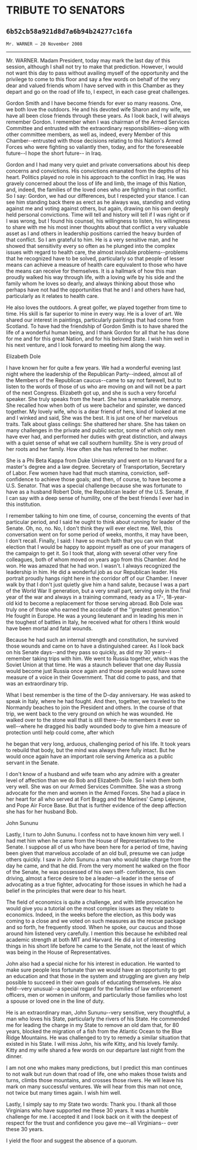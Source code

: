 # TRIBUTE TO SENATORS
## `6b52cb58a921d8d7a6b94b24277c16fa`
`Mr. WARNER — 20 November 2008`

---


Mr. WARNER. Madam President, today may mark the last day of this 
session, although I shall not try to make that prediction. However, I 
would not want this day to pass without availing myself of the 
opportunity and the privilege to come to this floor and say a few words 
on behalf of the very dear and valued friends whom I have served with 
in this Chamber as they depart and go on the road of life to, I expect, 
in each case great challenges.

Gordon Smith and I have become friends for ever so many reasons. One, 
we both love the outdoors. He and his devoted wife Sharon and my wife, 
we have all been close friends through these years. As I look back, I 
will always remember Gordon. I remember when I was chairman of the 
Armed Services Committee and entrusted with the extraordinary 
responsibilities--along with other committee members, as well as, 
indeed, every Member of this Chamber--entrusted with those decisions 
relating to this Nation's Armed Forces who were fighting so valiantly 
then, today, and for the foreseeable future--I hope the short future--
in Iraq.

Gordon and I had many very quiet and private conversations about his 
deep concerns and convictions. His convictions emanated from the depths 
of his heart. Politics played no role in his approach to the conflict 
in Iraq. He was gravely concerned about the loss of life and limb, the 
image of this Nation, and, indeed, the families of the loved ones who 
are fighting in that conflict. So I say: Gordon, we had our 
differences, but I respected your stance. I can see him standing back 
there as erect as he always was, standing and voting against me and 
voting against others, but again, drawing on his own deeply held 
personal convictions. Time will tell and history will tell if I was 
right or if I was wrong, but I found his counsel, his willingness to 
listen, his willingness to share with me his most inner thoughts about 
that conflict a very valuable asset as I and others in leadership 
positions carried the heavy burden of that conflict. So I am grateful 
to him. He is a very sensitive man, and he showed that sensitivity 
every so often as he plunged into the complex issues with regard to 
health care, the almost insoluble problems--problems that he recognized 
have to be solved, particularly so that people of lesser means can 
achieve a measure of health care equivalent to those who have the means 
can receive for themselves. It is a hallmark of how this man proudly 
walked his way through life, with a loving wife by his side and the 
family whom he loves so dearly, and always thinking about those who 
perhaps have not had the opportunities that he and I and others have 
had, particularly as it relates to health care.

He also loves the outdoors. A great golfer, we played together from 
time to time. His skill is far superior to mine in every way. He is a 
lover of art. We shared our interest in paintings, particularly 
paintings that had come from Scotland. To have had the friendship of 
Gordon Smith is to have shared the life of a wonderful human being, and 
I thank Gordon for all that he has done for me and for this great 
Nation, and for his beloved State. I wish him well in his next venture, 
and I look forward to meeting him along the way.
















 Elizabeth Dole


I have known her for quite a few years. We had a wonderful evening 
last night where the leadership of the Republican Party--indeed, almost 
all of the Members of the Republican caucus--came to say not farewell, 
but to listen to the words of those of us who are moving on and will 
not be a part of the next Congress. Elizabeth got up, and she is such a 
very forceful speaker. She truly speaks from the heart. She has a 
remarkable memory. She recalled how when both of us were bachelor and 
spinster, we danced together. My lovely wife, who is a dear friend of 
hers, kind of looked at me and I winked and said, She was the best. It 
is just one of her marvelous traits. Talk about glass ceilings: She 
shattered her share. She has taken on many challenges in the private 
and public sector, some of which only men have ever had, and performed 
her duties with great distinction, and always with a quiet sense of 
what we call southern humility. She is very proud of her roots and her 
family. How often she has referred to her mother.

She is a Phi Beta Kappa from Duke University and went on to Harvard 
for a master's degree and a law degree. Secretary of Transportation, 
Secretary of Labor. Few women have had that much stamina, conviction, 
self-confidence to achieve those goals; and then, of course, to have 
become a U.S. Senator. That was a special challenge because she was 
fortunate to have as a husband Robert Dole, the Republican leader of 
the U.S. Senate, if I can say with a deep sense of humility, one of the 
best friends I ever had in this institution.

I remember talking to him one time, of course, concerning the events 
of that particular period, and I said he ought to think about running 
for leader of the Senate. Oh, no, no. No, I don't think they will ever 
elect me. Well, this conversation went on for some period of weeks, 
months, it may have been, I don't recall. Finally, I said: I have so 
much faith that you can win that election that I would be happy to 
appoint myself as one of your managers of the campaign to get it. So I 
took that, along with several other very fine colleagues, both of whom 
moved on years ago from this Chamber. And he won. He was amazed that he 
had won. I wasn't. I always recognized the leadership in him. He did a 
wonderful job as our Republican leader. His portrait proudly hangs 
right here in the corridor off of our Chamber. I never walk by that I 
don't just quietly give him a hand salute, because I was a part of the 
World War II generation, but a very small part, serving only in the 
final year of the war and always in a training command, ready as a 17-, 
18-year-old kid to become a replacement for those serving abroad. Bob 
Dole was truly one of those who earned the accolade of the ''greatest 
generation.'' He fought in Europe. He was a young lieutenant and in 
leading his men in the toughest of battles in Italy, he received what 
for others I think would have been mortal and fatal wounds.

Because he had such an internal strength and constitution, he 
survived those wounds and came on to have a distinguished career. As I 
look back on his Senate days--and they pass so quickly, as did my 30 
years--I remember taking trips with him. We went to Russia together, 
which was the Soviet Union at that time. He was a staunch believer that 
one day Russia would become just Russia once again and those people 
would have some measure of a voice in their Government. That did come 
to pass, and that was an extraordinary trip.

What I best remember is the time of the D-day anniversary. He was 
asked to speak in Italy, where he had fought. And then, together, we 
traveled to the Normandy beaches to join the President and others. In 
the course of that trip, we went back to the very ground on which he 
was wounded. He walked over to the stone wall that is still there--he 
remembers it ever so well--where he dragged his badly wounded body to 
give him a measure of protection until help could come, after which


he began that very long, arduous, challenging period of his life. It 
took years to rebuild that body, but the mind was always there fully 
intact. But he would once again have an important role serving America 
as a public servant in the Senate.

I don't know of a husband and wife team who any admire with a greater 
level of affection than we do Bob and Elizabeth Dole. So I wish them 
both very well. She was on our Armed Services Committee. She was a 
strong advocate for the men and women in the Armed Forces. She had a 
place in her heart for all who served at Fort Bragg and the Marines' 
Camp Lejeune, and Pope Air Force Base. But that is further evidence of 
the deep affection she has for her husband Bob.

















John Sununu


Lastly, I turn to John Sununu. I confess not to have known him very 
well. I had met him when he came from the House of Representatives to 
the Senate. I suppose all of us who have been here for a period of 
time, having been given that marvelous accolade of an old bull, presume 
we can judge others quickly. I saw in John Sununu a man who would take 
charge from the day he came, and that he did. From the very moment he 
walked on the floor of the Senate, he was possessed of his own self-
confidence, his own driving, almost a fierce desire to be a leader--a 
leader in the sense of advocating as a true fighter, advocating for 
those issues in which he had a belief in the principles that were dear 
to his heart.

The field of economics is quite a challenge, and with little 
provocation he would give you a tutorial on the most complex issues as 
they relate to economics. Indeed, in the weeks before the election, as 
this body was coming to a close and we voted on such measures as the 
rescue package and so forth, he frequently stood. When he spoke, our 
caucus and those around him listened very carefully. I mention this 
because he exhibited real academic strength at both MIT and Harvard. He 
did a lot of interesting things in his short life before he came to the 
Senate, not the least of which was being in the House of 
Representatives.

John also had a special niche for his interest in education. He 
wanted to make sure people less fortunate than we would have an 
opportunity to get an education and that those in the system and 
struggling are given any help possible to succeed in their own goals of 
educating themselves. He also held--very unusual--a special regard for 
the families of law enforcement officers, men or women in uniform, and 
particularly those families who lost a spouse or loved one in the line 
of duty.

He is an extraordinary man, John Sununu--very sensitive, very 
thoughtful, a man who loves his State, particularly the rivers of his 
State. He commended me for leading the charge in my State to remove an 
old dam that, for 80 years, blocked the migration of a fish from the 
Atlantic Ocean to the Blue Ridge Mountains. He was challenged to try to 
remedy a similar situation that existed in his State. I will miss John, 
his wife Kitty, and his lovely family. Kitty and my wife shared a few 
words on our departure last night from the dinner.

I am not one who makes many predictions, but I predict this man 
continues to not walk but run down that road of life, one who makes 
those twists and turns, climbs those mountains, and crosses those 
rivers. He will leave his mark on many successful ventures. We will 
hear from this man not once, not twice but many times again. I wish him 
well.

Lastly, I simply say to my State two words: Thank you. I thank all 
those Virginians who have supported me these 30 years. It was a humble 
challenge for me. I accepted it and I look back on it with the deepest 
of respect for the trust and confidence you gave me--all Virginians--
over these 30 years.

I yield the floor and suggest the absence of a quorum.